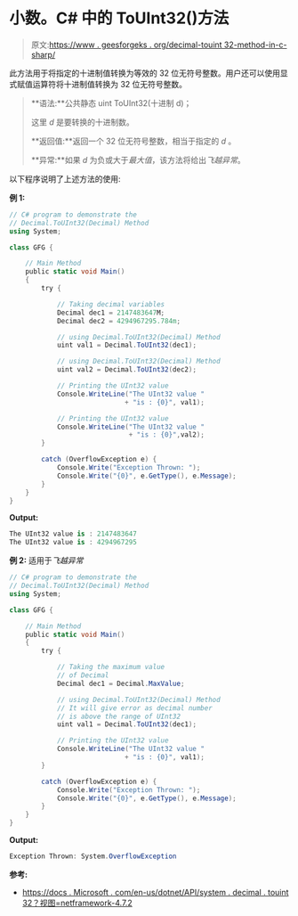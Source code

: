 # 小数。C# 中的 ToUInt32()方法

> 原文:[https://www . geesforgeks . org/decimal-touint 32-method-in-c-sharp/](https://www.geeksforgeeks.org/decimal-touint32-method-in-c-sharp/)

此方法用于将指定的十进制值转换为等效的 32 位无符号整数。用户还可以使用显式赋值运算符将十进制值转换为 32 位无符号整数。

> **语法:**公共静态 uint ToUInt32(十进制 d)；
> 
> 这里 *d* 是要转换的十进制数。
> 
> **返回值:**返回一个 32 位无符号整数，相当于指定的 *d* 。
> 
> **异常:**如果 *d* 为负或大于*最大值*，该方法将给出*飞越异常*。

以下程序说明了上述方法的使用:

**例 1:**

```cs
// C# program to demonstrate the
// Decimal.ToUInt32(Decimal) Method
using System;

class GFG {

    // Main Method
    public static void Main()
    {
        try {

            // Taking decimal variables
            Decimal dec1 = 2147483647M;
            Decimal dec2 = 4294967295.784m;

            // using Decimal.ToUInt32(Decimal) Method
            uint val1 = Decimal.ToUInt32(dec1);

            // using Decimal.ToUInt32(Decimal) Method
            uint val2 = Decimal.ToUInt32(dec2);

            // Printing the UInt32 value
            Console.WriteLine("The UInt32 value "
                             + "is : {0}", val1);

            // Printing the UInt32 value
            Console.WriteLine("The UInt32 value "
                              + "is : {0}",val2);                              
        }

        catch (OverflowException e) {
            Console.Write("Exception Thrown: ");
            Console.Write("{0}", e.GetType(), e.Message);
        }
    }
}
```

**Output:**

```cs
The UInt32 value is : 2147483647
The UInt32 value is : 4294967295

```

**例 2:** 适用于*飞越异常*

```cs
// C# program to demonstrate the
// Decimal.ToUInt32(Decimal) Method
using System;

class GFG {

    // Main Method
    public static void Main()
    {
        try {

            // Taking the maximum value
            // of Decimal
            Decimal dec1 = Decimal.MaxValue;

            // using Decimal.ToUInt32(Decimal) Method
            // It will give error as decimal number
            // is above the range of UInt32
            uint val1 = Decimal.ToUInt32(dec1);

            // Printing the UInt32 value
            Console.WriteLine("The UInt32 value "
                             + "is : {0}", val1);                             
        }

        catch (OverflowException e) {
            Console.Write("Exception Thrown: ");
            Console.Write("{0}", e.GetType(), e.Message);
        }
    }
}
```

**Output:**

```cs
Exception Thrown: System.OverflowException

```

**参考:**

*   [https://docs . Microsoft . com/en-us/dotnet/API/system . decimal . touint 32？视图=netframework-4.7.2](https://docs.microsoft.com/en-us/dotnet/api/system.decimal.touint32?view=netframework-4.7.2)